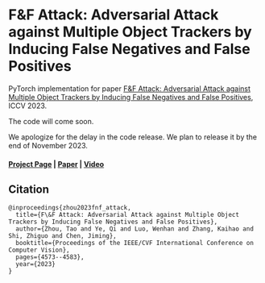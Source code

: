 # F&F Attack: Adversarial Attack against Multiple Object Trackers by Inducing False Negatives and False Positives

PyTorch implementation for paper [F&F Attack: Adversarial Attack against Multiple Object Trackers by Inducing False Negatives and False Positives](https://infzhou.github.io/FnFAttack/index.html), ICCV 2023.

The code will come soon. 

We apologize for the delay in the code release. We plan to release it by the end of November 2023.

#### [Project Page](https://infzhou.github.io/FnFAttack/index.html) | [Paper](https://infzhou.github.io/folder/ZhouTao_F&F_Attack_ICCV2023_main_text+supp.pdf) | [Video](https://infzhou.github.io/folder/Video_F&F_Attack_ICCV_2023.mp4)

## Citation
```
@inproceedings{zhou2023fnf_attack,
  title={F\&F Attack: Adversarial Attack against Multiple Object Trackers by Inducing False Negatives and False Positives},
  author={Zhou, Tao and Ye, Qi and Luo, Wenhan and Zhang, Kaihao and Shi, Zhiguo and Chen, Jiming},
  booktitle={Proceedings of the IEEE/CVF International Conference on Computer Vision},
  pages={4573--4583},
  year={2023}
}
```



